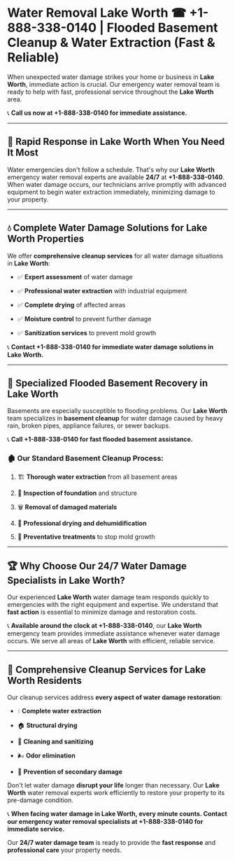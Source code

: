 # Water Removal Lake Worth ☎ +1-888-338-0140 | Flooded Basement Cleanup & Water Extraction (Fast & Reliable)

When unexpected water damage strikes your home or business in **Lake Worth**, immediate action is crucial. Our emergency water removal team is ready to help with fast, professional service throughout the **Lake Worth** area. 

📞 **Call us now at +1-888-338-0140 for immediate assistance.**
---
## 🚀 Rapid Response in Lake Worth When You Need It Most
Water emergencies don't follow a schedule. That's why our **Lake Worth** emergency water removal experts are available **24/7** at **+1-888-338-0140**. When water damage occurs, our technicians arrive promptly with advanced equipment to begin water extraction immediately, minimizing damage to your property.
---
## 💧 Complete Water Damage Solutions for Lake Worth Properties
We offer **comprehensive cleanup services** for all water damage situations in **Lake Worth**:
- ✅ **Expert assessment** of water damage  
- ✅ **Professional water extraction** with industrial equipment  
- ✅ **Complete drying** of affected areas  
- ✅ **Moisture control** to prevent further damage  
- ✅ **Sanitization services** to prevent mold growth  
📞 **Contact +1-888-338-0140 for immediate water damage solutions in Lake Worth.**
---
## 🌊 Specialized Flooded Basement Recovery in Lake Worth
Basements are especially susceptible to flooding problems. Our **Lake Worth** team specializes in **basement cleanup** for water damage caused by heavy rain, broken pipes, appliance failures, or sewer backups. 
📞 **Call +1-888-338-0140 for fast flooded basement assistance.**
### 🏚️ Our Standard Basement Cleanup Process:
1. 🏗️ **Thorough water extraction** from all basement areas  
2. 🔎 **Inspection of foundation** and structure  
3. 🗑️ **Removal of damaged materials**  
4. 💨 **Professional drying and dehumidification**  
5. 🚫 **Preventative treatments** to stop mold growth  
---
## 🏆 Why Choose Our 24/7 Water Damage Specialists in Lake Worth?
Our experienced **Lake Worth** water damage team responds quickly to emergencies with the right equipment and expertise. We understand that **fast action** is essential to minimize damage and restoration costs.
📞 **Available around the clock at +1-888-338-0140**, our **Lake Worth** emergency team provides immediate assistance whenever water damage occurs. We serve all areas of **Lake Worth** with efficient, reliable service.
---
## 🧹 Comprehensive Cleanup Services for Lake Worth Residents
Our cleanup services address **every aspect of water damage restoration**:
- 💧 **Complete water extraction**  
- 🏠 **Structural drying**  
- 🧼 **Cleaning and sanitizing**  
- 🌬️ **Odor elimination**  
- 🚫 **Prevention of secondary damage**  
Don't let water damage **disrupt your life** longer than necessary. Our **Lake Worth** water removal experts work efficiently to restore your property to its pre-damage condition.
📞 **When facing water damage in Lake Worth, every minute counts. Contact our emergency water removal specialists at +1-888-338-0140 for immediate service.**
Our **24/7 water damage team** is ready to provide the **fast response** and **professional care** your property needs.
